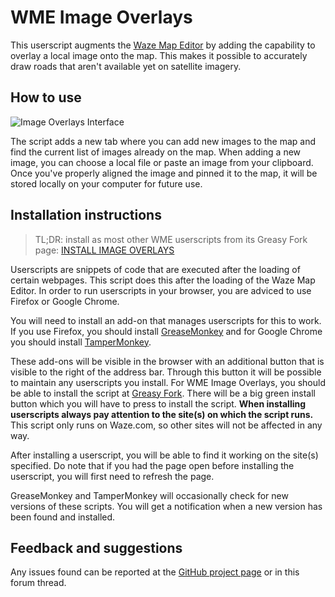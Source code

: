 # WME Image Overlays

This userscript augments the [Waze Map Editor](https://www.waze.com/editor/) by adding the capability to overlay a local image onto the map. This makes it possible to accurately draw roads that aren't available yet on satellite imagery.

## How to use

![Image Overlays Interface](https://tomputtemans.com/waze-scripts/images/image-overlays-interface.jpg)

The script adds a new tab where you can add new images to the map and find the current list of images already on the map. When adding a new image, you can choose a local file or paste an image from your clipboard. Once you've properly aligned the image and pinned it to the map, it will be stored locally on your computer for future use.

## Installation instructions

> TL;DR: install as most other WME userscripts from its Greasy Fork page: [INSTALL IMAGE OVERLAYS](https://greasyfork.org/scripts/29381-wme-image-overlays)

Userscripts are snippets of code that are executed after the loading of certain webpages. This script does this after the loading of the Waze Map Editor. In order to run userscripts in your browser, you are adviced to use Firefox or Google Chrome.

You will need to install an add-on that manages userscripts for this to work. If you use Firefox, you should install [GreaseMonkey](https://addons.mozilla.org/firefox/addon/greasemonkey/) and for Google Chrome you should install [TamperMonkey](https://chrome.google.com/webstore/detail/tampermonkey/dhdgffkkebhmkfjojejmpbldmpobfkfo).

These add-ons will be visible in the browser with an additional button that is visible to the right of the address bar. Through this button it will be possible to maintain any userscripts you install.
For WME Image Overlays, you should be able to install the script at [Greasy Fork](https://greasyfork.org/scripts/29381-wme-image-overlays). There will be a big green install button which you will have to press to install the script.
__When installing userscripts always pay attention to the site(s) on which the script runs.__ This script only runs on Waze.com, so other sites will not be affected in any way.

After installing a userscript, you will be able to find it working on the site(s) specified. Do note that if you had the page open before installing the userscript, you will first need to refresh the page.

GreaseMonkey and TamperMonkey will occasionally check for new versions of these scripts. You will get a notification when a new version has been found and installed.

## Feedback and suggestions

Any issues found can be reported at the [GitHub project page](https://github.com/Glodenox/wme-image-overlays/issues) or in this forum thread.
